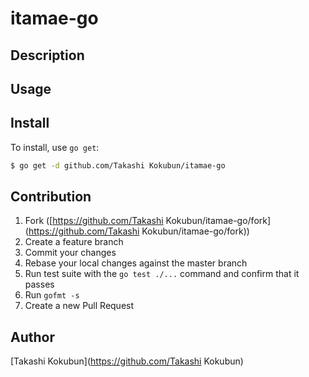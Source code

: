 # itamae-go



## Description

## Usage

## Install

To install, use `go get`:

```bash
$ go get -d github.com/Takashi Kokubun/itamae-go
```

## Contribution

1. Fork ([https://github.com/Takashi Kokubun/itamae-go/fork](https://github.com/Takashi Kokubun/itamae-go/fork))
1. Create a feature branch
1. Commit your changes
1. Rebase your local changes against the master branch
1. Run test suite with the `go test ./...` command and confirm that it passes
1. Run `gofmt -s`
1. Create a new Pull Request

## Author

[Takashi Kokubun](https://github.com/Takashi Kokubun)
